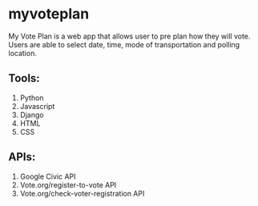 # myvoteplan
My Vote Plan is a web app that allows user to pre plan how they will vote. 
Users are able to select date, time, mode of transportation and polling location. 

## Tools:
1. Python
2. Javascript
3. Django
4. HTML
5. CSS

## APIs:
1. Google Civic API
2. Vote.org/register-to-vote API
3. Vote.org/check-voter-registration API

